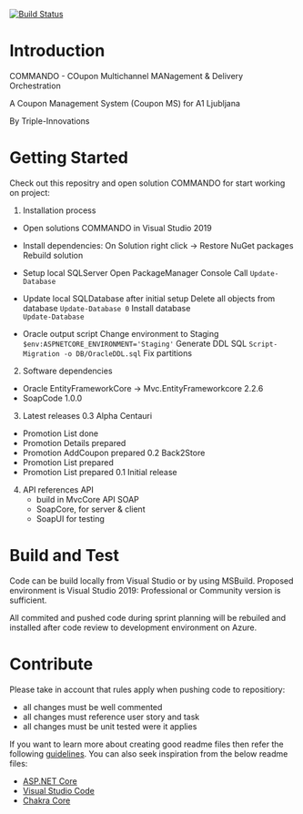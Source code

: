 [![Build Status](https://dev.azure.com/triple-innovations-overlord/COMMANDO/_apis/build/status/COMMANDO?branchName=master)](https://dev.azure.com/triple-innovations-overlord/COMMANDO/_build/latest?definitionId=12)

# Introduction 

  COMMANDO - COupon Multichannel MANagement & Delivery Orchestration 

  A Coupon Management System (Coupon MS) for A1 Ljubljana 

  By Triple-Innovations 

# Getting Started
Check out this repositry and open solution COMMANDO for start working on project:
1.	Installation process 
  - Open solutions COMMANDO in Visual Studio 2019

  - Install dependencies:
    On Solution right click -> Restore NuGet packages
    Rebuild solution

  - Setup local SQLServer
    Open PackageManager Console
    Call `Update-Database`

  - Update local SQLDatabase after initial setup
    Delete all objects from database
    `Update-Database 0`
    Install database  
    `Update-Database`

  - Oracle output script
    Change environment to Staging
    `$env:ASPNETCORE_ENVIRONMENT='Staging'`
    Generate DDL SQL
    `Script-Migration -o DB/OracleDDL.sql`
    Fix partitions

2.	Software dependencies 
  - Oracle EntityFrameworkCore -> Mvc.EntityFrameworkcore 2.2.6 
  - SoapCode 1.0.0
3.	Latest releases 
  0.3 Alpha Centauri 
  - Promotion List done
  - Promotion Details prepared
  - Promotion AddCoupon prepared
  0.2 Back2Store
  - Promotion List prepared
  - Promotion List prepared
  0.1 Initial release

4.	API references 
  API
    - build in MvcCore API
  SOAP 
    - SoapCore, for server & client
    - SoapUI for testing

# Build and Test
Code can be build locally from Visual Studio or by using MSBuild. Proposed environment is Visual Studio 2019: Professional or Community version is sufficient. 

All commited and pushed code during sprint planning will be rebuiled and installed after code review to development environment on Azure.

# Contribute
Please take in account that rules apply when pushing code to repositiory:
 - all changes must be well commented 
 - all changes must reference user story and task
 - all changes must be unit tested were it applies

If you want to learn more about creating good readme files then refer the following [guidelines](https://docs.microsoft.com/en-us/azure/devops/repos/git/create-a-readme?view=azure-devops). You can also seek inspiration from the below readme files:
- [ASP.NET Core](https://github.com/aspnet/Home)
- [Visual Studio Code](https://github.com/Microsoft/vscode)
- [Chakra Core](https://github.com/Microsoft/ChakraCore)